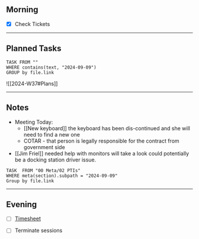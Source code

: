 ## Morning
- [x] Check Tickets

---
## Planned Tasks
~~~dataview
TASK FROM ""
WHERE contains(text, "2024-09-09")
GROUP by file.link
~~~
![[2024-W37#Plans]]

---
## Notes
- Meeting Today:
	- [[New keyboard]] the keyboard has been dis-continued and she will need to find a new one 
	- COTAR - that person is legally responsible for the contract from government side
- [[Jim Friel]] needed help with monitors will take a look could potentially be a docking station driver issue.

~~~dataview
TASK  FROM "00 Meta/02 PTIs"
WHERE meta(section).subpath = "2024-09-09"
Group by file.link
~~~
---
## Evening
- [ ] [Timesheet]()
- [ ] Terminate sessions

